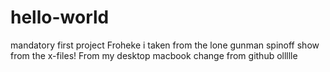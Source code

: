 # hello-world
mandatory first project
Froheke i taken from the lone gunman spinoff show from the x-files!
From my desktop macbook
change from github
ollllle
